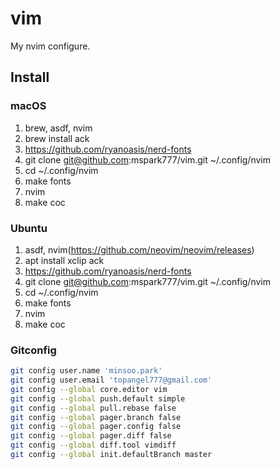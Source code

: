 # vim

My nvim configure.

## Install

### macOS
1. brew, asdf, nvim
1. brew install ack
1. https://github.com/ryanoasis/nerd-fonts
1. git clone git@github.com:mspark777/vim.git ~/.config/nvim
1. cd ~/.config/nvim
1. make fonts
1. nvim
1. make coc

### Ubuntu
1. asdf, nvim(https://github.com/neovim/neovim/releases)
1. apt install xclip ack
1. https://github.com/ryanoasis/nerd-fonts
1. git clone git@github.com:mspark777/vim.git ~/.config/nvim
1. cd ~/.config/nvim
1. make fonts
1. nvim
1. make coc

### Gitconfig
```sh
git config user.name 'minsoo.park'
git config user.email 'topangel777@gmail.com'
git config --global core.editor vim
git config --global push.default simple
git config --global pull.rebase false
git config --global pager.branch false
git config --global pager.config false
git config --global pager.diff false
git config --global diff.tool vimdiff
git config --global init.defaultBranch master
```
